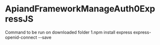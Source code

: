 # ApiandFrameworkManageAuth0ExpressJS

Command to be run on downloaded folder
1.npm install express express-openid-connect --save
